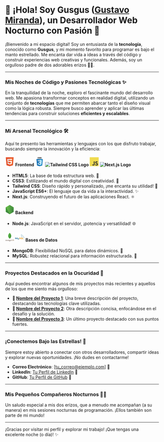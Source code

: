 # 🌃 ¡Hola! Soy Gusgus ([Gustavo Miranda](https://www.linkedin.com/in/tu_perfil_de_linkedin)), un Desarrollador Web Nocturno con Pasión 🚀

¡Bienvenido a mi espacio digital! Soy un entusiasta de la **tecnología**, conocido como **Gusgus**, y mi momento favorito para programar es bajo el manto estrellado. Me encanta dar vida a ideas a través del código y construir experiencias web creativas y funcionales. Además, soy un orgulloso padre de dos adorables erizos 🐾🐾.

---

### Mis Noches de Código y Pasiones Tecnológicas ✨

En la tranquilidad de la noche, exploro el fascinante mundo del desarrollo web. Me apasiona transformar conceptos en realidad digital, utilizando un conjunto de **tecnologías** que me permiten abarcar tanto el diseño visual como la lógica robusta. Siempre busco aprender y aplicar las últimas tendencias para construir soluciones **eficientes y escalables**.

---

### Mi Arsenal Tecnológico 🛠️

Aquí te presento las herramientas y lenguajes con los que disfruto trabajar, buscando siempre la innovación y la eficiencia:

#### <img src="https://raw.githubusercontent.com/devicons/devicon/master/icons/html5/html5-original.svg" alt="HTML5 Logo" width="30"> **Frontend** <img src="https://raw.githubusercontent.com/devicons/devicon/master/icons/css3/css3-original-wordmark.svg" alt="CSS3 Logo" width="30"> <img src="https://tailwindcss.com/_next/static/media/tailwindui-mark.3c223a70.svg" alt="Tailwind CSS Logo" width="30"> <img src="https://raw.githubusercontent.com/devicons/devicon/master/icons/javascript/javascript-original.svg" alt="JavaScript Logo" width="30"> <img src="https://raw.githubusercontent.com/vercel/next.js/canary/packages/logo/vercel/logo.svg" alt="Next.js Logo" width="30">

* **HTML5**: La base de toda estructura web. 🧱
* **CSS3**: Estilizando el mundo digital con creatividad. 🎨
* **Tailwind CSS**: Diseño rápido y personalizado, ¡me encanta su utilidad! 💨
* **JavaScript ES6+**: El lenguaje que da vida a la interactividad. ✨
* **Next.js**: Construyendo el futuro de las aplicaciones React. ⚛️

#### <img src="https://raw.githubusercontent.com/devicons/devicon/master/icons/nodejs/nodejs-original.svg" alt="Node.js Logo" width="30"> **Backend**

* **Node.js**: JavaScript en el servidor, ¡potencia y versatilidad! 🌐

#### <img src="https://raw.githubusercontent.com/devicons/devicon/master/icons/mongodb/mongodb-original-wordmark.svg" alt="MongoDB Logo" width="30"> <img src="https://raw.githubusercontent.com/devicons/devicon/master/icons/mysql/mysql-original-wordmark.svg" alt="MySQL Logo" width="30"> **Bases de Datos**

* **MongoDB**: Flexibilidad NoSQL para datos dinámicos. 🍃
* **MySQL**: Robustez relacional para información estructurada. 💾

---

### Proyectos Destacados en la Oscuridad 🌟

Aquí puedes encontrar algunos de mis proyectos más recientes y aquellos de los que me siento más orgulloso:

* **🌌 [Nombre del Proyecto 1](URL_DEL_REPOSITORIO_1)**: Una breve descripción del proyecto, destacando las tecnologías clave utilizadas.
* **🌠 [Nombre del Proyecto 2](URL_DEL_REPOSITORIO_2)**: Otra descripción concisa, enfocándose en el desafío y la solución.
* **🌃 [Nombre del Proyecto 3](URL_DEL_REPOSITORIO_3)**: Un último proyecto destacado con sus puntos fuertes.

---

### ¡Conectemos Bajo las Estrellas! 🌠

Siempre estoy abierto a conectar con otros desarrolladores, compartir ideas y explorar nuevas oportunidades. ¡No dudes en contactarme!

* **Correo Electrónico**: [tu_correo@ejemplo.com] 📧
* **LinkedIn**: [Tu Perfil de LinkedIn](https://www.linkedin.com/in/tu_perfil_de_linkedin) 💼
* **GitHub**: [Tu Perfil de GitHub](https://github.com/tu_usuario_de_github) 🐙

---

### Mis Pequeños Compañeros Nocturnos 🐾🐾

Un saludo especial a mis dos erizos, que a menudo me acompañan (a su manera) en mis sesiones nocturnas de programación. ¡Ellos también son parte de mi mundo!

---

¡Gracias por visitar mi perfil y explorar mi trabajo! ¡Que tengas una excelente noche (o día)! ✨
